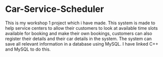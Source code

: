 # Car-Service-Scheduler

This is my workshop 1 project which i have made.
This system is made to help service centers to allow their customers to look at available time slots available for booking and make their own bookings, customers can also register their details and their car details in the system. The system can save all relevant information in a database using MySQL. I have linked C++ and MySQL to do this. 
